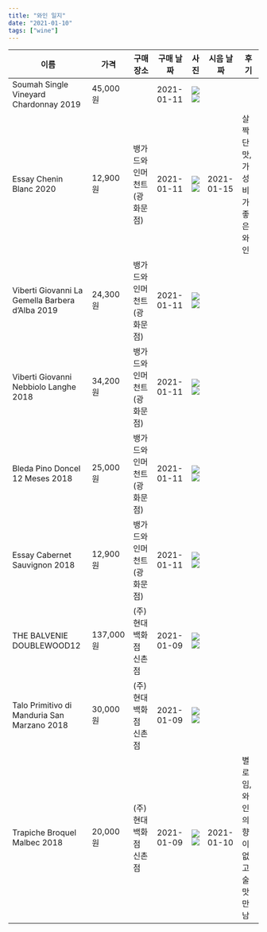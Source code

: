 ```yaml
---
title: "와인 일지"
date: "2021-01-10"
tags: ["wine"]
---
```


|이름|가격|구매 장소|구매 날짜|사진|시음 날짜|후기|
|---|---|---|---|---|---|---|
|Soumah Single Vineyard Chardonnay 2019|45,000원||2021-01-11|![](/wine/soumah-single-vineyard-chardonnay-2019-front.jpg)![](/wine/soumah-single-vineyard-chardonnay-2019-back.jpg)|||
|Essay Chenin Blanc 2020|12,900원|뱅가드와인머천트(광화문점)|2021-01-11|![](/wine/essay-chenin-blanc-2020-front.jpg)![](/wine/essay-chenin-blanc-2020-back.jpg)|2021-01-15|살짝 단 맛, 가성비가 좋은 와인|
|Viberti Giovanni La Gemella Barbera d’Alba 2019|24,300원|뱅가드와인머천트(광화문점)|2021-01-11|![](/wine/viberti-giovanni-la-gemella-barbera-d’alba-2019-front.jpg)![](/wine/viberti-giovanni-la-gemella-barbera-d’alba-2019-front.jpg)|||
|Viberti Giovanni Nebbiolo Langhe 2018|34,200원|뱅가드와인머천트(광화문점)|2021-01-11|![](/wine/viberti-giovanni-nebbiolo-langhe-2018-front.jpg)![](/wine/viberti-giovanni-nebbiolo-langhe-2018-back.jpg)|||
|Bleda Pino Doncel 12 Meses 2018|25,000원|뱅가드와인머천트(광화문점)|2021-01-11|![](/wine/bleda-pino-doncel-12-meses-2018-front.jpg)![](/wine/bleda-pino-doncel-12-meses-2018-back.jpg)||||
|Essay Cabernet Sauvignon 2018|12,900원|뱅가드와인머천트(광화문점)|2021-01-11|![](/wine/essay-cabernet-sauvignon-2018-front.jpg)![](/wine/essay-cabernet-sauvignon-2018-back.jpg)||
|THE BALVENIE DOUBLEWOOD12|137,000원|(주)현대백화점 신촌점|2021-01-09|![](/wine/the-balvenie-doublewood12-front.jpg)![](/wine/the-balvenie-doublewood12-back.jpg)|||
|Talo Primitivo di Manduria San Marzano 2018|30,000원|(주)현대백화점 신촌점|2021-01-09|![](/wine/talo-primitivo-di-manduria-san-marzano-2018-front.jpg)![](/wine/talo-primitivo-di-manduria-san-marzano-2018-back.jpg)|||
|Trapiche Broquel Malbec 2018|20,000원|(주)현대백화점 신촌점|2021-01-09|![](/wine/che-broquel-malbec-2018-front.jpg)![](/wine/che-broquel-malbec-2018-back.jpg)|2021-01-10|별로임, 와인의 향이 없고 술 맛만 남|
